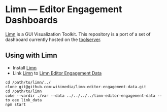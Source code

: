 # Limn &mdash; Editor Engagement Dashboards

[Limn][limn] is a GUI Visualization Toolkit.  This repository is a port of a set of dashboard currently hosted on the [toolserver][dario_dashboards].


## Using with Limn

 * Install [Limn][limn]
 * Link [Limn][limn] to [Limn Editor Engagement Data][limn_editor_engagement]

```
cd /path/to/limn/../
clone git@github.com:wikimedia/limn-editor-engagement-data.git
cd /path/to/limn
coke --vardir ./var --data ../../../../limn-editor-engagement-data --to eee link_data
npm start
```

[limn_editor_engagement]: https://github.com/wikimedia/limn-editor-engagement-data "Limn Editor Engagement Data on GitHub"
[limn]: https://github.com/wikimedia/limn "Limn on GitHub"
[dario_dashboards]: http://toolserver.org/~dartar/
